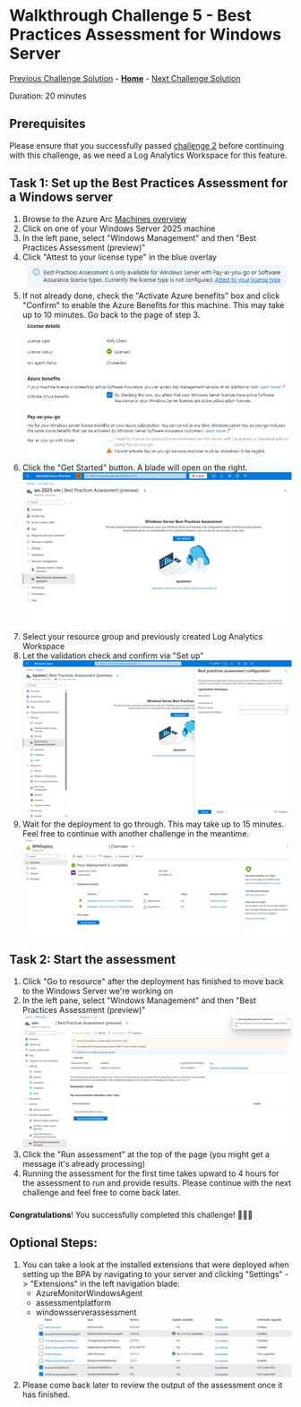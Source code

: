 # Walkthrough Challenge 5 - Best Practices Assessment for Windows Server

[Previous Challenge Solution](../challenge-04/solution-04.md) - **[Home](../../Readme.md)** - [Next Challenge Solution](../challenge-06/solution-06.md)

Duration: 20 minutes


## Prerequisites

Please ensure that you successfully passed [challenge 2](../../Readme.md#challenge-3) before continuing with this challenge, as we need a Log Analytics Workspace for this feature.


## Task 1: Set up the Best Practices Assessment for a Windows server

1. Browse to the Azure Arc [Machines overview](https://portal.azure.com/#view/Microsoft_Azure_ArcCenterUX/ArcCenterMenuBlade/~/servers)
2. Click on one of your Windows Server 2025 machine
3. In the left pane, select "Windows Management" and then "Best Practices Assessment (preview)"
4. Click "Attest to your license type" in the blue overlay
![alt text](img/image6.png)
4. If not already done, check the "Activate Azure benefits" box and click "Confirm" to enable the Azure Benefits for this machine. This may take up to 10 minutes. Go back to the page of step 3.
![alt text](img/image7.png)
4. Click the "Get Started" button. A blade will open on the right.
![alt text](img/image.png)
5. Select your resource group and previously created Log Analytics Workspace
6. Let the validation check and confirm via "Set up"
![alt text](img/image2.png)
7. Wait for the deployment to go through. This may take up to 15 minutes. Feel free to continue with another challenge in the meantime.
![alt text](img/image3.png)
###



## Task 2: Start the assessment

1. Click "Go to resource" after the deployment has finished to move back to the Windows Server we're working on
2. In the left pane, select "Windows Management" and then "Best Practices Assessment (preview)"
![alt text](img/image4.png)
3. Click the "Run assessment" at the top of the page (you might get a message it's already processing)
4. Running the assessment for the first time takes upward to 4 hours for the assessment to run and provide results. Please continue with the next challenge and feel free to come back later.

###

**Congratulations**! You successfully completed this challenge! 🚀🚀🚀
###



## Optional Steps:

1. You can take a look at the installed extensions that were deployed when setting up the BPA by navigating to your server and clicking "Settings" -> "Extensions" in the left navigation blade:
    - AzureMonitorWindowsAgent
    - assessmentplatform
    - windowsserverassessment
    ![alt text](img/image5.png)
2. Please come back later to review the output of the assessment once it has finished.